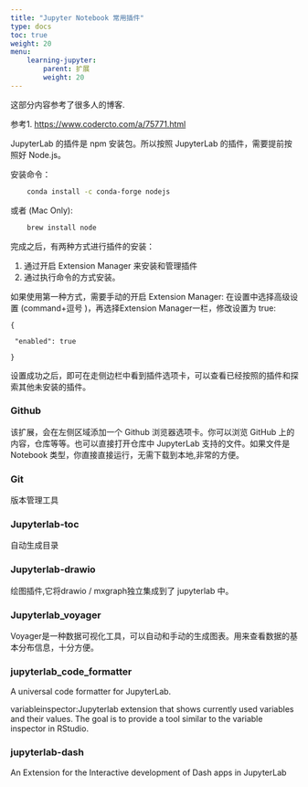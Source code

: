 ```yaml
---
title: "Jupyter Notebook 常用插件"
type: docs
toc: true
weight: 20
menu:
    learning-jupyter:
        parent: 扩展
        weight: 20
---
```


这部分内容参考了很多人的博客.

参考1. https://www.codercto.com/a/75771.html

JupyterLab 的插件是 npm 安装包。所以按照 JupyterLab 的插件，需要提前按照好 Node.js。

安装命令：

```bash
    conda install -c conda-forge nodejs 
```

或者 (Mac Only):

```bash
    brew install node
```

完成之后，有两种方式进行插件的安装：

1. 通过开启 Extension Manager 来安装和管理插件 
2. 通过执行命令的方式安装。

如果使用第一种方式，需要手动的开启 Extension Manager: 在设置中选择高级设置 (command+逗号 )，再选择Extension Manager一栏，修改设置为 true:

```
{

 "enabled": true

}
```

设置成功之后，即可在走侧边栏中看到插件选项卡，可以查看已经按照的插件和探索其他未安装的插件。

### Github

该扩展，会在左侧区域添加一个 Github 浏览器选项卡。你可以浏览 GitHub 上的内容，仓库等等。也可以直接打开仓库中 JupyterLab 支持的文件。如果文件是 Notebook 类型，你直接直接运行，无需下载到本地,非常的方便。

### Git

版本管理工具

### Jupyterlab-toc

自动生成目录

### Jupyterlab-drawio

绘图插件,它将drawio / mxgraph独立集成到了 jupyterlab 中。

### Jupyterlab_voyager

Voyager是一种数据可视化工具，可以自动和手动的生成图表。用来查看数据的基本分布信息，十分方便。

### jupyterlab_code_formatter

A universal code formatter for JupyterLab.

variableinspector:Jupyterlab extension that shows currently used variables and their values. The goal is to provide a tool similar to the variable inspector in RStudio.

### jupyterlab-dash

An Extension for the Interactive development of Dash apps in JupyterLab


